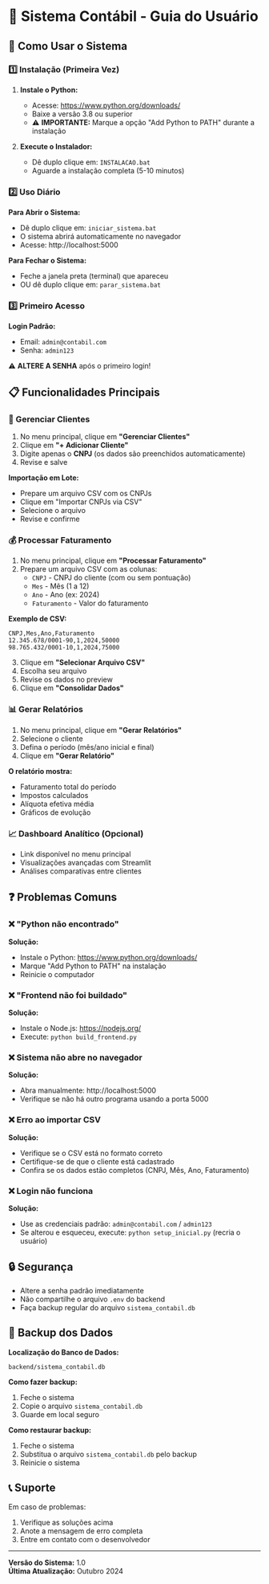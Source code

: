 # 📘 Sistema Contábil - Guia do Usuário

## 🎯 Como Usar o Sistema

### 1️⃣ Instalação (Primeira Vez)

1. **Instale o Python:**
   - Acesse: https://www.python.org/downloads/
   - Baixe a versão 3.8 ou superior
   - ⚠️ **IMPORTANTE:** Marque a opção "Add Python to PATH" durante a instalação

2. **Execute o Instalador:**
   - Dê duplo clique em: `INSTALACAO.bat`
   - Aguarde a instalação completa (5-10 minutos)

### 2️⃣ Uso Diário

**Para Abrir o Sistema:**
- Dê duplo clique em: `iniciar_sistema.bat`
- O sistema abrirá automaticamente no navegador
- Acesse: http://localhost:5000

**Para Fechar o Sistema:**
- Feche a janela preta (terminal) que apareceu
- OU dê duplo clique em: `parar_sistema.bat`

### 3️⃣ Primeiro Acesso

**Login Padrão:**
- Email: `admin@contabil.com`
- Senha: `admin123`

⚠️ **ALTERE A SENHA** após o primeiro login!

## 📋 Funcionalidades Principais

### 🏢 Gerenciar Clientes

1. No menu principal, clique em **"Gerenciar Clientes"**
2. Clique em **"+ Adicionar Cliente"**
3. Digite apenas o **CNPJ** (os dados são preenchidos automaticamente)
4. Revise e salve

**Importação em Lote:**
- Prepare um arquivo CSV com os CNPJs
- Clique em "Importar CNPJs via CSV"
- Selecione o arquivo
- Revise e confirme

### 💰 Processar Faturamento

1. No menu principal, clique em **"Processar Faturamento"**
2. Prepare um arquivo CSV com as colunas:
   - `CNPJ` - CNPJ do cliente (com ou sem pontuação)
   - `Mes` - Mês (1 a 12)
   - `Ano` - Ano (ex: 2024)
   - `Faturamento` - Valor do faturamento

**Exemplo de CSV:**
```csv
CNPJ,Mes,Ano,Faturamento
12.345.678/0001-90,1,2024,50000
98.765.432/0001-10,1,2024,75000
```

3. Clique em **"Selecionar Arquivo CSV"**
4. Escolha seu arquivo
5. Revise os dados no preview
6. Clique em **"Consolidar Dados"**

### 📊 Gerar Relatórios

1. No menu principal, clique em **"Gerar Relatórios"**
2. Selecione o cliente
3. Defina o período (mês/ano inicial e final)
4. Clique em **"Gerar Relatório"**

**O relatório mostra:**
- Faturamento total do período
- Impostos calculados
- Alíquota efetiva média
- Gráficos de evolução

### 📈 Dashboard Analítico (Opcional)

- Link disponível no menu principal
- Visualizações avançadas com Streamlit
- Análises comparativas entre clientes

## ❓ Problemas Comuns

### ❌ "Python não encontrado"
**Solução:** 
- Instale o Python: https://www.python.org/downloads/
- Marque "Add Python to PATH" na instalação
- Reinicie o computador

### ❌ "Frontend não foi buildado"
**Solução:**
- Instale o Node.js: https://nodejs.org/
- Execute: `python build_frontend.py`

### ❌ Sistema não abre no navegador
**Solução:**
- Abra manualmente: http://localhost:5000
- Verifique se não há outro programa usando a porta 5000

### ❌ Erro ao importar CSV
**Solução:**
- Verifique se o CSV está no formato correto
- Certifique-se de que o cliente está cadastrado
- Confira se os dados estão completos (CNPJ, Mês, Ano, Faturamento)

### ❌ Login não funciona
**Solução:**
- Use as credenciais padrão: `admin@contabil.com` / `admin123`
- Se alterou e esqueceu, execute: `python setup_inicial.py` (recria o usuário)

## 🔒 Segurança

- Altere a senha padrão imediatamente
- Não compartilhe o arquivo `.env` do backend
- Faça backup regular do arquivo `sistema_contabil.db`

## 💾 Backup dos Dados

**Localização do Banco de Dados:**
```
backend/sistema_contabil.db
```

**Como fazer backup:**
1. Feche o sistema
2. Copie o arquivo `sistema_contabil.db`
3. Guarde em local seguro

**Como restaurar backup:**
1. Feche o sistema
2. Substitua o arquivo `sistema_contabil.db` pelo backup
3. Reinicie o sistema

## 📞 Suporte

Em caso de problemas:
1. Verifique as soluções acima
2. Anote a mensagem de erro completa
3. Entre em contato com o desenvolvedor

---

**Versão do Sistema:** 1.0  
**Última Atualização:** Outubro 2024

